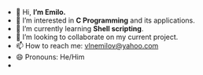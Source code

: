 - 👋 Hi, **I’m Emilo.**
- 👀 I’m interested in **C Programming** and its applications.
- 🌱 I’m currently learning **Shell scripting**.
- 💞️ I’m looking to collaborate on my current project.
- 📫 How to reach me: vlnemilov@yahoo.com
- 😄 Pronouns: He/Him
- <!--⚡ Fun fact:>


<!---
vemilo/vemilo is a ✨ special ✨ repository because its `README.md` (this file) appears on your GitHub profile.
You can click the Preview link to take a look at your changes.
--->
